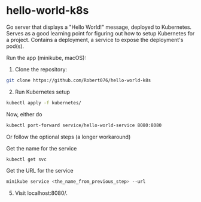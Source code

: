 # hello-world-k8s
Go server that displays a "Hello World!" message, deployed to Kubernetes. Serves as a good learning point for figuring out how to setup Kubernetes for a project. Contains a deployment, a service to expose the deployment's pod(s).

Run the app (minikube, macOS):

1) Clone the repository:
   
```bash
git clone https://github.com/Robert076/hello-world-k8s
```

2) Run Kubernetes setup

```bash
kubectl apply -f kubernetes/
```

Now, either do 
```bash
kubectl port-forward service/hello-world-service 8080:8080
```

Or follow the optional steps (a longer workaround)

Get the name for the service

```bash
kubectl get svc
```

Get the URL for the service

```bash
minikube service <the_name_from_previous_step> --url
```

5. Visit localhost:8080/.
